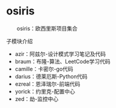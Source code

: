 # osiris
&emsp;&emsp;osiris：欧西里斯项目集合

子模块介绍

- azir：阿兹尔-设计模式学习笔记及代码
- braum：布隆-算法、LeetCode学习代码
- camille：卡密尔-go代码
- darius：德莱厄斯-Python代码
- ezreal：恩泽瑞尔-前端代码
- yorick：约里克-配置中心
- zed：劫-监控中心

